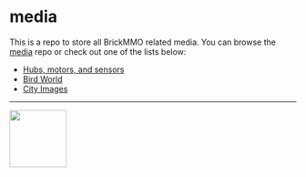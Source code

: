 # media

<style>@import url("//readme.codeadam.ca/readme.css");</style>

This is a repo to store all BrickMMO related media. You can browse the [media]() repo or check out one of the lists below:

- [Hubs, motors, and sensors](sensors-motors)
- [Bird World](bird-world)
- [City Images](city-images)

---

<a href="https://brickmmo.com">
<img src="https://brickmmo.com/images/brickmmo-logo-horizontal.jpg" width="100">
</a>
